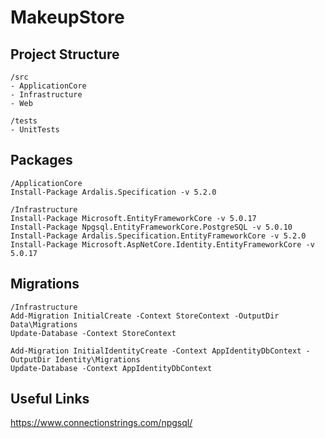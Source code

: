 # MakeupStore

## Project Structure

```
/src
- ApplicationCore
- Infrastructure
- Web

/tests
- UnitTests
```

## Packages
```
/ApplicationCore
Install-Package Ardalis.Specification -v 5.2.0

/Infrastructure
Install-Package Microsoft.EntityFrameworkCore -v 5.0.17
Install-Package Npgsql.EntityFrameworkCore.PostgreSQL -v 5.0.10
Install-Package Ardalis.Specification.EntityFrameworkCore -v 5.2.0
Install-Package Microsoft.AspNetCore.Identity.EntityFrameworkCore -v 5.0.17 
```

## Migrations

```
/Infrastructure
Add-Migration InitialCreate -Context StoreContext -OutputDir Data\Migrations
Update-Database -Context StoreContext

Add-Migration InitialIdentityCreate -Context AppIdentityDbContext -OutputDir Identity\Migrations
Update-Database -Context AppIdentityDbContext
```

## Useful Links

https://www.connectionstrings.com/npgsql/

